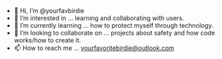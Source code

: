 - 👋 Hi, I’m @yourfavbirdie
- 👀 I’m interested in ... learning and collaborating with users.
- 🌱 I’m currently learning ... how to protect myself through technology.
- 💞️ I’m looking to collaborate on ... projects about safety and how code works/how to create it.
- 📫 How to reach me ... yourfavoritebirdie@outlook.com

<!---
yourfavbirdie/yourfavbirdie is a ✨ special ✨ repository because its `README.md` (this file) appears on your GitHub profile.
You can click the Preview link to take a look at your changes.
--->
